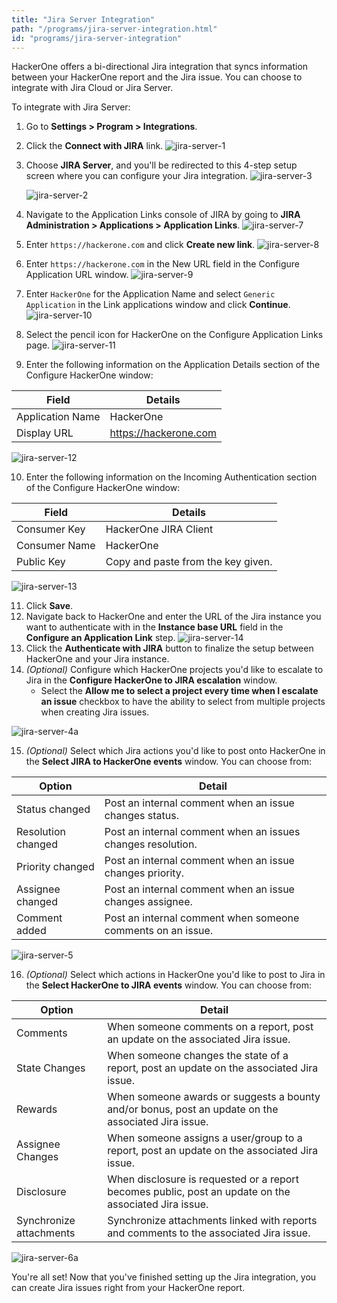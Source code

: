 ```yaml
---
title: "Jira Server Integration"
path: "/programs/jira-server-integration.html"
id: "programs/jira-server-integration"
---
```


HackerOne offers a bi-directional Jira integration that syncs information between your HackerOne report and the Jira issue. You can choose to integrate with Jira Cloud or Jira Server.

To integrate with Jira Server:
1. Go to **Settings > Program > Integrations**.
2. Click the **Connect with JIRA** link.
   ![jira-server-1](./images/jira-server-1.png)

3. Choose **JIRA Server**, and you'll be redirected to this 4-step setup screen where you can configure your Jira integration.
   ![jira-server-3](./images/jira-server-3.png)

   ![jira-server-2](./images/jira-server-2.png)

4. Navigate to the Application Links console of JIRA by going to **JIRA Administration > Applications > Application Links**.
   ![jira-server-7](./images/jira-server-7.png)
5. Enter `https://hackerone.com` and click **Create new link**.
   ![jira-server-8](./images/jira-server-8.png)
6. Enter `https://hackerone.com` in the New URL field in the Configure Application URL window.
   ![jira-server-9](./images/jira-server-9.png)
7. Enter `HackerOne` for the Application Name and select `Generic Application` in the Link applications window and click **Continue**.
   ![jira-server-10](./images/jira-server-10.png)
8.  Select the pencil icon for HackerOne on the Configure Application Links page.
   ![jira-server-11](./images/jira-server-11.png)
9. Enter the following information on the Application Details section of the Configure HackerOne window:

Field | Details
----- | ---------
Application Name | HackerOne
Display URL | https://hackerone.com

![jira-server-12](./images/jira-server-12.png)

10. Enter the following information on the Incoming Authentication section of the Configure HackerOne window:

Field | Details
----- | --------
Consumer Key | HackerOne JIRA Client
Consumer Name | HackerOne
Public Key | Copy and paste from the key given.

![jira-server-13](./images/jira-server-13.png)

11. Click **Save**.
12. Navigate back to HackerOne and enter the URL of the Jira instance you want to authenticate with in the **Instance base URL** field in the **Configure an Application Link** step.
   ![jira-server-14](./images/jira-server-14.png)
13. Click the **Authenticate with JIRA** button to finalize the setup between HackerOne and your Jira instance.
14. *(Optional)* Configure which HackerOne projects you'd like to escalate to Jira in the **Configure HackerOne to JIRA escalation** window.
     * Select the **Allow me to select a project every time when I escalate an issue** checkbox to have the ability to select from multiple projects when creating Jira issues.

   ![jira-server-4a](./images/jira-server-4a.png)

15. *(Optional)* Select which Jira actions you'd like to post onto HackerOne in the **Select JIRA to HackerOne events** window. You can choose from:

Option | Detail
------ | -------
Status changed | Post an internal comment when an issue changes status.
Resolution changed | Post an internal comment when an issues changes resolution.
Priority changed | Post an internal comment when an issue changes priority.
Assignee changed | Post an internal comment when an issue changes assignee.
Comment added | Post an internal comment when someone comments on an issue.

   ![jira-server-5](./images/jira-server-5.png)

16. *(Optional)* Select which actions in HackerOne you'd like to post to Jira in the **Select HackerOne to JIRA events** window. You can choose from:

Option | Detail
------ | -------
Comments | When someone comments on a report, post an update on the associated Jira issue.
State Changes | When someone changes the state of a report, post an update on the associated Jira issue.
Rewards | When someone awards or suggests a bounty and/or bonus, post an update on the associated Jira issue.
Assignee Changes | When someone assigns a user/group to a report, post an update on the associated Jira issue.
Disclosure | When disclosure is requested or a report becomes public, post an update on the associated Jira issue.
Synchronize attachments | Synchronize attachments linked with reports and comments to the associated Jira issue. 

   ![jira-server-6a](./images/jira-server-6a.png)

You're all set! Now that you've finished setting up the Jira integration, you can create Jira issues right from your HackerOne report.
